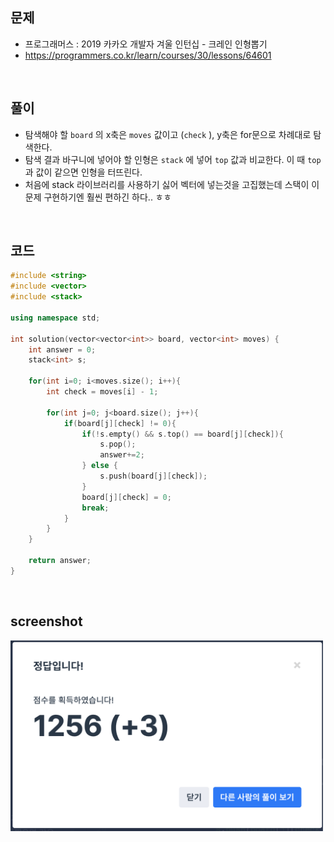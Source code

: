 ## 문제
- 프로그래머스 : 2019 카카오 개발자 겨울 인턴십 - 크레인 인형뽑기
- https://programmers.co.kr/learn/courses/30/lessons/64601

<br/>

## 풀이
- 탐색해야 할 `board` 의 x축은 `moves` 값이고 (`check` ), y축은 for문으로 차례대로 탐색한다.
- 탐색 결과 바구니에 넣어야 할 인형은 `stack` 에 넣어 `top` 값과 비교한다. 이 때 `top` 과 값이 같으면 인형을 터뜨린다.
- 처음에 stack 라이브러리를 사용하기 싫어 벡터에 넣는것을 고집했는데 스택이 이 문제 구현하기엔 훨씬 편하긴 하다.. ㅎㅎ


<br/>


## 코드

```c++
#include <string>
#include <vector>
#include <stack>

using namespace std;

int solution(vector<vector<int>> board, vector<int> moves) {
    int answer = 0;
    stack<int> s;
    
    for(int i=0; i<moves.size(); i++){
        int check = moves[i] - 1;
        
        for(int j=0; j<board.size(); j++){
            if(board[j][check] != 0){
                if(!s.empty() && s.top() == board[j][check]){
                    s.pop();
                    answer+=2;
                } else {
                    s.push(board[j][check]);
                }
                board[j][check] = 0;
                break;
            }
        }
    }
    
    return answer;
}
```

<br/>

## screenshot

<img src="./screenshots/prog_인형뽑기.png" width="500">

